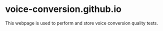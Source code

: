 # voice-conversion.github.io
This webpage is used to perform and store voice conversion quality tests.

